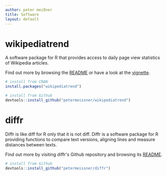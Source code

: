 ```yaml
---
author: peter meißner
title: Software
layout: default
---
```

# wikipediatrend

A software package for R that provides access to daily page view statistics of Wikipedia articles.  

Find out more by browsing the [README](https://github.com/petermeissner/wikipediatrend) or have a look at the [vignette](https://cran.r-project.org/web/packages/wikipediatrend/vignettes/using-wikipediatrend.html).

``` r
# install from CRAN
install.packages("wikipediatrend")

# install from Github
devtools::install_github("petermeissner/wikipediatrend")
```


# diffr

Diffr is like diff for R only that it is not diff. Diffr is a software package for R providing functions to compare text versions, aligning lines and measure distances between texts.

Find out more by visiting diffr's Github repository and browsing its [README](https://github.com/petermeissner/diffr).

``` r
# install from Github
devtools::install_github("petermeissner/diffr")
```
